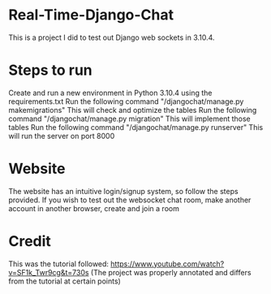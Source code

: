 # Real-Time-Django-Chat
This is a project I did to test out Django web sockets in 3.10.4.

# Steps to run
Create and run a new environment in Python 3.10.4 using the requirements.txt
Run the following command "<Folder Directory>/djangochat/manage.py makemigrations" This will check and optimize the tables
Run the following command "<Folder Directory>/djangochat/manage.py migration" This will implement those tables
Run the following command "<Folder Directory>/djangochat/manage.py runserver" This will run the server on port 8000

# Website
The website has an intuitive login/signup system, so follow the steps provided.
If you wish to test out the websocket chat room, make another account in another browser, create and join a room

# Credit
This was the tutorial followed: https://www.youtube.com/watch?v=SF1k_Twr9cg&t=730s (The project was properly annotated and differs from the tutorial at certain points)


